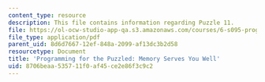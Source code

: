 ```yaml
---
content_type: resource
description: This file contains information regarding Puzzle 11.
file: https://ol-ocw-studio-app-qa.s3.amazonaws.com/courses/6-s095-programming-for-the-puzzled-january-iap-2018/8706beaa535711f0af45ce2e86f3c9c2_MIT6_S095IAP18_Puzzle_11.pdf
file_type: application/pdf
parent_uid: 8d6d7667-12ef-848a-2099-af13dc3b2d58
resourcetype: Document
title: 'Programming for the Puzzled: Memory Serves You Well'
uid: 8706beaa-5357-11f0-af45-ce2e86f3c9c2
---
```

